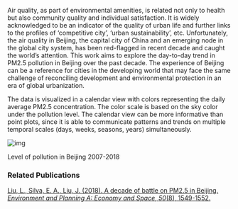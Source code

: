 Air quality, as part of environmental amenities, is related not only to health but also community quality and individual satisfaction. It is widely acknowledged to be an indicator of the quality of urban life and further links to the profiles of ‘competitive city’, ‘urban sustainability’, etc. Unfortunately, the air quality in Beijing, the capital city of China and an emerging node in the global city system, has been red-flagged in recent decade and caught the world’s attention. This work aims to explore the day-to-day trend in PM2.5 pollution in Beijing over the past decade. The experience of Beijing can be a reference for cities in the developing world that may face the same challenge of reconciling development and environmental protection in an era of global urbanization.

 

The data is visualized in a calendar view with colors representing the daily average PM2.5 concentration. The color scale is based on the sky color under the pollution level. The calendar view can be more informative than point plots, since it is able to communicate patterns and trends on multiple temporal scales (days, weeks, seasons, years) simultaneously.

 

![img](C:\Users\maste\webdev\urpr\public\pages\Untitled.assets\clip_image002-1599025171513.jpg)

Level of pollution in Beijing 2007-2018



### Related Publications

[Liu, L., Silva, E. A., Liu, J. (2018). A decade of battle on PM2.5 in Beijing. *Environment and Planning A: Economy and Space*, *50*(8), 1549-1552. ](https://journals.sagepub.com/doi/full/10.1177/0308518X18766633)